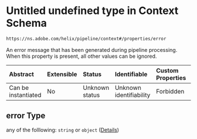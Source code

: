 # Untitled undefined type in Context Schema

```txt
https://ns.adobe.com/helix/pipeline/context#/properties/error
```

An error message that has been generated during pipeline processing.
When this property is present, all other values can be ignored.

| Abstract            | Extensible | Status         | Identifiable            | Custom Properties | Additional Properties | Access Restrictions | Defined In                                                          |
| :------------------ | :--------- | :------------- | :---------------------- | :---------------- | :-------------------- | :------------------ | :------------------------------------------------------------------ |
| Can be instantiated | No         | Unknown status | Unknown identifiability | Forbidden         | Allowed               | none                | [context.schema.json\*](context.schema.json "open original schema") |

## error Type

any of the folllowing: `string` or `object` ([Details](context-properties-error.md))
